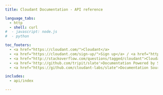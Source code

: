 ```yaml
---
title: Cloudant Documentation - API reference

language_tabs:
  - http 
  - shell: curl
#  - javascript: node.js
#  - python

toc_footers:
  - <a href="https://cloudant.com/">Cloudant</a>
  - <a href="https://cloudant.com/sign-up/">Sign up</a> / <a href="https://cloudant.com/sign-in/">Sign in</a>
  - <a href="http://stackoverflow.com/questions/tagged/cloudant">Cloudant on StackOverflow</a>
  - <a href='http://github.com/tripit/slate'>Documentation Powered by Slate</a>
  - <a href="https://github.com/cloudant-labs/slate">Documentation Source</a>

includes:
  - api/index

---
```


<script>
fragments = {
  '#http': 'http.html',
  '#account': 'account.html',
  '#authentication': 'authentication.html',
  '#authorization': 'authorization.html',
  '#cors': 'cors.html',
  '#databases': 'databases.html',
  '#documents': 'document.html',
  '#attachments': 'attachments.html',
  '#query': 'cloudant_query.html',
  '#design-documents': 'design_documents.html',
  '#creating-views': 'creating_views.html',
  '#using-views': 'using_views.html',
  '#search': 'search.html',
  '#cloudant-geospatial': 'geo.html',
  '#405': 'http.html#405',
  '#replicationAPI': 'replication.html',
  '#400': 'http.html#400',
  '#404': 'http.html#404',
  '#409': 'http.html#409',
  '#503': 'http.html#503',
  '#304': 'http.html#304',
  '#misc': 'active_tasks.html',
  '#update': 'document.html#update',
  '#documentCreate': 'document.html#documentCreate',
  '#analyzers': 'search.html#analyzers',
  '#cloudant-query': 'query.html',
  '#http-status-codes': 'http.html#http-status-codes',
  '#http-headers': 'http.html#http-headers',
  '#ping': 'account.html#ping',
  '#basic-authentication': 'authentication.html#basic-authentication',
  '#cookie-authentication': 'authentication.html#cookie-authentication',
  '#roles': 'authorization.html#roles',
  '#viewing-permissions': 'authorization.html#viewing-permissions',
  '#modifying-permissions': 'authorization.html#modifying-permissions',
  '#creating-api-keys': 'authorization.html#creating-api-keys',
  '#browser-support': 'cors.html#browser-support',
  '#security': 'cors.html#security',
  '#configuration-endpoints': 'cors.html#configuration-endpoints',
  '#json-format': 'cors.html#json-format',
  '#setting-the-cors-configuration': 'cors.html#setting-the-cors-configuration',
  '#reading-the-cors-configuration': 'cors.html#reading-the-cors-configuration',
  '#get-databases': 'database.html#get-databases',
  '#get-documents': 'database.html#get-documents',
  '#get-changes': 'database.html#get-changes',
  '#read-many': 'document.html#read-many',
  '#bulk-operations': 'document.html#bulk-operations',
  '#inline': 'attachments.html#inline',
  '#index-functions': 'search.html#index-functions',
  '#queries': 'search.html#queries',
  '#query-syntax': 'search.html#query-syntax',
  '#faceting': 'search.html#faceting',
  '#geographical-searches': 'search.html#geographical-searches',
  '#highlighting-search-terms': 'search.html#highlighting-search-terms',
  '#cloudant-geo-overview': 'geo.html#cloudant-geo-overview',
  '#advanced-replication': 'advanced_replication.html',
  '#active-tasks': 'active_tasks.html',
  '#advanced': 'advanced.html',  
}
fragment = window.location.hash;
dest = fragments[fragment];
if (dest) {
  window.location = dest;
}
</script>


